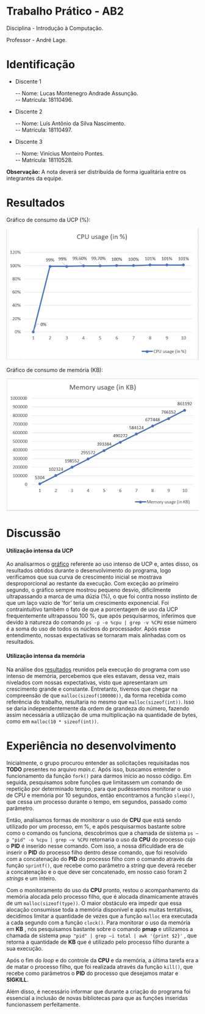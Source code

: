 # Trabalho Prático - AB2

Disciplina - Introdução à Computação.

Professor - André Lage.

# Identificação

- Discente 1

    -- Nome: Lucas Montenegro Andrade Assunção.<br/>
    -- Matrícula: 18110496.

- Discente 2

    -- Nome: Luís Antônio da Silva Nascimento.<br/>
    -- Matrícula: 18110497.

- Discente 3

    -- Nome: Vinícius Monteiro Pontes.<br/>
    -- Matrícula: 18110528.

**Observação:** A nota deverá ser distribuída de forma igualitária entre os integrantes da equipe.


# Resultados

Gráfico de consumo da UCP (%):

![alt text](https://github.com/lucas-montenegro/trabalho_IaC/blob/master/src/grafico_ucp.jpeg "Gráfico de consumo da UCP")

Gráfico de consumo de memória (KB):

![alt text](https://github.com/lucas-montenegro/trabalho_IaC/blob/master/src/grafico_memoria.jpeg "Gráfico de consumo de memória")

# Discussão
#### Utilização intensa da UCP

Ao analisarmos o [gráfico](https://github.com/lucas-montenegro/trabalho_IaC/blob/master/src/grafico_ucp.jpeg "Curva de uso da UCP") referente ao uso intenso de UCP e, antes disso, os resultados obtidos durante o desenvolvimento do programa, logo verificamos que sua curva de crescimento inicial se mostrava desproporcional ao restante da execução. Com exceção ao primeiro segundo, o gráfico sempre mostrou pequeno desvio, dificilmente ultrapassando a marca de uma dúzia (%), o que foi contra nosso instinto de que um laço vazio de 'for' teria um crescimento exponencial. Foi contraintuitivo também o fato de que a porcentagem de uso da UCP frequentemente ultrapassou 100 %, que após pesquisarmos, inferimos que devido à natureza do comando `ps -p -o %cpu | grep -v %CPU` esse número é a soma do uso de todos os núcleos do processador. Após esse entendimento, nossas expectativas se tornaram mais alinhadas com os resultados.

#### Utilização intensa da memória

Na análise dos [resultados](https://github.com/lucas-montenegro/trabalho_IaC/blob/master/src/grafico_memoria.jpeg "Curva de uso da memória") reunidos pela execução do programa com uso intenso de memória, percebemos que eles estavam, dessa vez, mais nivelados com nossas expectativas, visto que apresentaram um crescimento grande e constante. Entretanto, tivemos que chegar na compreensão de que `malloc(sizeof(100000))`, da forma recebida como referência do trabalho, resultaria no mesmo que `malloc(sizeof(int))`. Isso se daria independentemente da ordem de grandeza do número, fazendo assim necessária a utilização de uma multiplicação na quantidade de bytes, como em `malloc(10 * sizeof(int))`.

# Experiência no desenvolvimento

Inicialmente, o grupo procurou entender as solicitações requisitadas nos **TODO** presentes no arquivo _main.c_. Após isso, buscamos entender o funcionamento da função `fork()` para darmos início ao nosso código. Em seguida, pesquisamos sobre funções que limitassem um comando de repetição por determinado tempo, para que pudéssemos monitorar o uso de CPU e memória por 10 segundos, então encontramos a função `sleep()`, que cessa um processo durante o tempo, em segundos, passado como parâmetro.

Então, analisamos formas de monitorar o uso de **CPU** que está sendo utilizado por um processo, em %, e após pesquisarmos bastante sobre como o comando os funciona, descobrimos que a chamada de sistema `ps –p "pid" -o %cpu | grep –v %CPU` retornaria o uso da **CPU** do processo cujo o **PID** é inserido nesse comando. Com isso, a nossa dificuldade era de inserir o **PID** do processo filho dentro desse comando, que foi resolvido com a concatenação do **PID** do processo filho com o comando através da função `sprintf()`, que recebe como parâmetro a _string_ que deverá receber a concatenação e o que deve ser concatenado, em nosso caso foram 2 _strings_ e um inteiro.

Com o monitoramento do uso da **CPU** pronto, restou o acompanhamento da memória alocada pelo processo filho, que é alocada dinamicamente através de um `malloc(sizeof(type))`. O maior obstáculo era impedir que essa alocação consumisse toda a memória disponível e após muitas tentativas, decidimos limitar a quantidade de vezes que a função `malloc` era executada a cada segundo com a função `clock()`. Para monitorar o uso da memória em **KB** , nós pesquisamos bastante sobre o comando **pmap** e utilizamos a chamada de sistema `pmap "pid" | grep –i total | awk '{print $2}'` , que retorna a quantidade de **KB** que é utilizado pelo processo filho durante a sua execução.

Após o fim do _loop_ e do controle da **CPU** e da memória, a última tarefa era a de matar o processo filho, que foi realizada através da função `kill()`, que recebe como parâmetros o **PID** do processo que desejamos matar e **SIGKILL**.

Além disso, é necessário informar que durante a criação do programa foi essencial a inclusão de novas bibliotecas para que as funções inseridas funcionassem perfeitamente.
